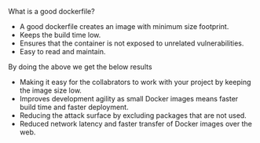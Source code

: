 What is a good dockerfile?

- A good dockerfile creates an image with minimum size footprint.
- Keeps the build time low.
- Ensures that the container is not exposed to unrelated vulnerabilities.
- Easy to read and maintain.

By doing the above we get the below results

- Making it easy for the collabrators to work with your project by keeping the image size low.
- Improves development agility as small Docker images means faster build time and faster deployment.
- Reducing the attack surface by excluding packages that are not used.
- Reduced network latency and faster transfer of Docker images over the web.
